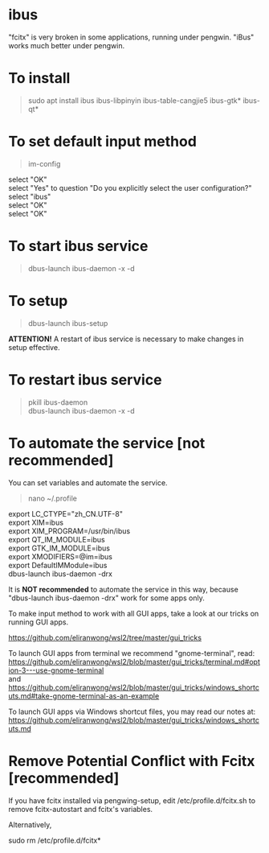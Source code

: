 
# ibus

"fcitx" is very broken in some applications, running under pengwin.  "iBus" works much better under pengwin.

# To install

> sudo apt install ibus ibus-libpinyin ibus-table-cangjie5 ibus-gtk* ibus-qt*

# To set default input method

> im-config

select "OK"<br>
select "Yes" to question "Do you explicitly select the user configuration?"<br>
select "ibus"<br>
select "OK"<br>
select "OK"<br>

# To start ibus service

> dbus-launch ibus-daemon -x -d

# To setup

> dbus-launch ibus-setup

<b>ATTENTION!</b> A restart of ibus service is necessary to make changes in setup effective.

# To restart ibus service

> pkill ibus-daemon<br>
> dbus-launch ibus-daemon -x -d

# To automate the service [not recommended]

You can set variables and automate the service.

> nano ~/.profile

export LC_CTYPE="zh_CN.UTF-8"<br>
export XIM=ibus<br>
export XIM_PROGRAM=/usr/bin/ibus<br>
export QT_IM_MODULE=ibus<br>
export GTK_IM_MODULE=ibus<br>
export XMODIFIERS=@im=ibus<br>
export DefaultIMModule=ibus<br>
dbus-launch ibus-daemon -drx<br>

It is <b>NOT recommended</b> to automate the service in this way, because "dbus-launch ibus-daemon -drx" work for some apps only.

To make input method to work with all GUI apps, take a look at our tricks on running GUI apps.

https://github.com/eliranwong/wsl2/tree/master/gui_tricks

To launch GUI apps from terminal we recommend "gnome-terminal", read:<br>
https://github.com/eliranwong/wsl2/blob/master/gui_tricks/terminal.md#option-3---use-gnome-terminal<br>
and<br>
https://github.com/eliranwong/wsl2/blob/master/gui_tricks/windows_shortcuts.md#take-gnome-terminal-as-an-example

To launch GUI apps via Windows shortcut files, you may read our notes at:<br>
https://github.com/eliranwong/wsl2/blob/master/gui_tricks/windows_shortcuts.md

# Remove Potential Conflict with Fcitx [recommended]

If you have fcitx installed via pengwing-setup, edit /etc/profile.d/fcitx.sh to remove fcitx-autostart and fcitx's variables.

Alternatively,

sudo rm /etc/profile.d/fcitx*
